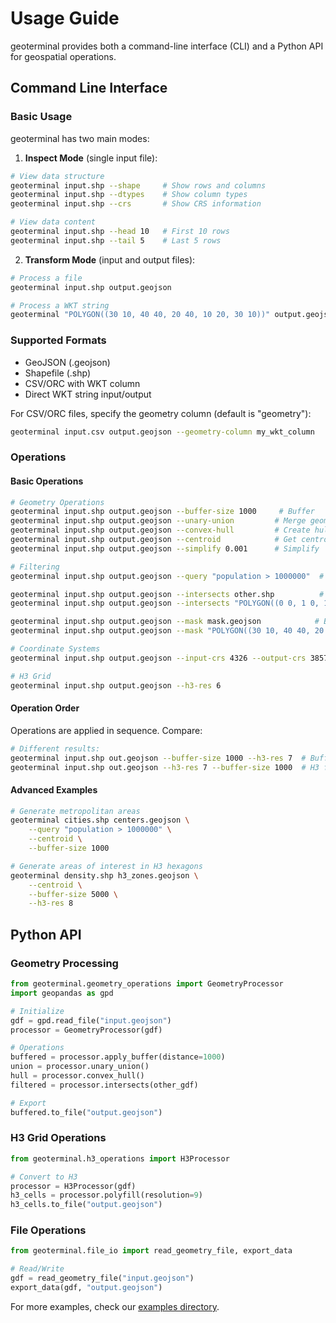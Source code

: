 # Usage Guide

geoterminal provides both a command-line interface (CLI) and a Python API for geospatial operations.

## Command Line Interface

### Basic Usage

geoterminal has two main modes:

1. **Inspect Mode** (single input file):
```bash
# View data structure
geoterminal input.shp --shape     # Show rows and columns
geoterminal input.shp --dtypes    # Show column types
geoterminal input.shp --crs       # Show CRS information

# View data content
geoterminal input.shp --head 10   # First 10 rows
geoterminal input.shp --tail 5    # Last 5 rows
```

2. **Transform Mode** (input and output files):
```bash
# Process a file
geoterminal input.shp output.geojson

# Process a WKT string
geoterminal "POLYGON((30 10, 40 40, 20 40, 10 20, 30 10))" output.geojson
```

### Supported Formats

- GeoJSON (.geojson)
- Shapefile (.shp)
- CSV/ORC with WKT column
- Direct WKT string input/output

For CSV/ORC files, specify the geometry column (default is "geometry"):

```bash
geoterminal input.csv output.geojson --geometry-column my_wkt_column
```

### Operations

#### Basic Operations
```bash
# Geometry Operations
geoterminal input.shp output.geojson --buffer-size 1000     # Buffer
geoterminal input.shp output.geojson --unary-union         # Merge geometries
geoterminal input.shp output.geojson --convex-hull         # Create hull
geoterminal input.shp output.geojson --centroid            # Get centroid
geoterminal input.shp output.geojson --simplify 0.001      # Simplify

# Filtering
geoterminal input.shp output.geojson --query "population > 1000000"  # By attribute

geoterminal input.shp output.geojson --intersects other.shp          # By intersection
geoterminal input.shp output.geojson --intersects "POLYGON((0 0, 1 0, 1 1, 0 1, 0 0))"  # By intersection with WKT

geoterminal input.shp output.geojson --mask mask.geojson            # By mask
geoterminal input.shp output.geojson --mask "POLYGON((30 10, 40 40, 20 40, 10 20, 30 10))"  # By mask with WKT

# Coordinate Systems
geoterminal input.shp output.geojson --input-crs 4326 --output-crs 3857

# H3 Grid
geoterminal input.shp output.geojson --h3-res 6
```

#### Operation Order

Operations are applied in sequence. Compare:
```bash
# Different results:
geoterminal input.shp out.geojson --buffer-size 1000 --h3-res 7  # Buffer first
geoterminal input.shp out.geojson --h3-res 7 --buffer-size 1000  # H3 first
```

#### Advanced Examples
```bash
# Generate metropolitan areas
geoterminal cities.shp centers.geojson \
    --query "population > 1000000" \
    --centroid \
    --buffer-size 1000

# Generate areas of interest in H3 hexagons
geoterminal density.shp h3_zones.geojson \
    --centroid \
    --buffer-size 5000 \
    --h3-res 8
```

## Python API

### Geometry Processing
```python
from geoterminal.geometry_operations import GeometryProcessor
import geopandas as gpd

# Initialize
gdf = gpd.read_file("input.geojson")
processor = GeometryProcessor(gdf)

# Operations
buffered = processor.apply_buffer(distance=1000)
union = processor.unary_union()
hull = processor.convex_hull()
filtered = processor.intersects(other_gdf)

# Export
buffered.to_file("output.geojson")
```

### H3 Grid Operations
```python
from geoterminal.h3_operations import H3Processor

# Convert to H3
processor = H3Processor(gdf)
h3_cells = processor.polyfill(resolution=9)
h3_cells.to_file("output.geojson")
```

### File Operations
```python
from geoterminal.file_io import read_geometry_file, export_data

# Read/Write
gdf = read_geometry_file("input.geojson")
export_data(gdf, "output.geojson")
```

For more examples, check our [examples directory](https://github.com/jeronimoluza/geoterminal/tree/main/examples).
